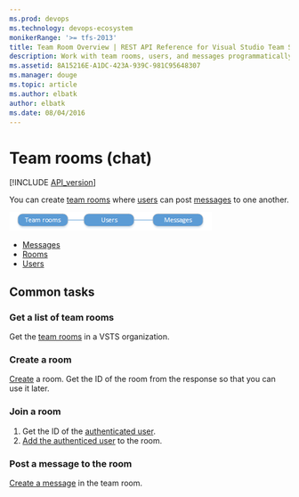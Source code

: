 ```yaml
---
ms.prod: devops
ms.technology: devops-ecosystem
monikerRange: '>= tfs-2013'
title: Team Room Overview | REST API Reference for Visual Studio Team Services and Team Foundation Server
description: Work with team rooms, users, and messages programmatically using the REST APIs for Visual Studio Team Services and Team Foundation Server.
ms.assetid: 8A15216E-A1DC-423A-939C-981C95648307
ms.manager: douge
ms.topic: article
ms.author: elbatk
author: elbatk
ms.date: 08/04/2016
---
```


# Team rooms (chat)
[!INCLUDE [API_version](../_data/version.md)]



You can create [team rooms](./rooms.md) where [users](./users.md) can post [messages](./messages.md) to one another.

![Team room resources](./_img/team-room-resources.png)

* [Messages](./messages.md)
* [Rooms](./rooms.md)
* [Users](./users.md)

## Common tasks

### Get a list of team rooms

Get the [team rooms](./rooms.md) in a VSTS organization.

### Create a room

[Create](./rooms.md#createaroom) a room. Get the ID of the room from the response so that you can use it later.

### Join a room

1. Get the ID of the [authenticated user](../shared/profiles.md).
2. [Add the authenticed user](./users.md#joinaroom) to the room.

### Post a message to the room

[Create a message](./messages.md#createamessage) in the team room.


